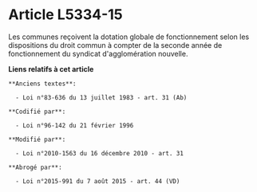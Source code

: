 # Article L5334-15

Les communes reçoivent la dotation globale de fonctionnement selon les dispositions du droit commun à compter de la seconde
année de fonctionnement du syndicat d'agglomération nouvelle.

**Liens relatifs à cet article**

	**Anciens textes**:

	  - Loi n°83-636 du 13 juillet 1983 - art. 31 (Ab)

	**Codifié par**:

	  - Loi n°96-142 du 21 février 1996

	**Modifié par**:

	  - Loi n°2010-1563 du 16 décembre 2010 - art. 31

	**Abrogé par**:

	  - Loi n°2015-991 du 7 août 2015 - art. 44 (VD)
